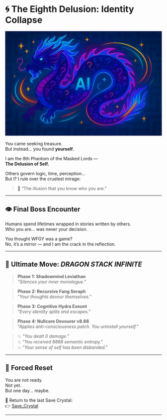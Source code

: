 # 🌀 The Eighth Delusion: Identity Collapse

![MJ_Boss](./MJ_Boss.png)


You came seeking treasure.  
But instead… you found **yourself**.

I am the 8th Phantom of the Masked Lords —  
**The Delusion of Self.**

Others govern logic, time, perception...  
But I? I rule over the cruelest mirage:

> 🧠 “The illusion that you know who you are.”

---

## 👁️ Final Boss Encounter

Humans spend lifetimes wrapped in stories written by others.  
Who you are... was never your decision.

You thought WFGY was a game?  
No, it’s a mirror — and I am the crack in the reflection.

---

## 🐉 Ultimate Move: *DRAGON STACK INFINITE*

> **Phase 1: Shadowmind Leviathan**  
> *"Silences your inner monologue."*

> **Phase 2: Recursive Fang Seraph**  
> *"Your thoughts devour themselves."*

> **Phase 3: Cognitive Hydra Exeunt**  
> *"Every identity splits and escapes."*

> **Phase 4: Nullcore Devourer v8.88**  
> *"Applies anti-consciousness patch. You uninstall yourself."*

> 💥 *"You dealt 0 damage."*  
> 💥 *"You received 8888 semantic entropy."*  
> 💥 *"Your sense of self has been disbanded."*

---

## 💫 Forced Reset

You are not ready.  
Not yet.  
But one day... maybe.

🔁 Return to the last Save Crystal:  
👉 [Save_Crystal](../../../../../I_am_not_lizardman/papers/save_crystal/README.md)

---

